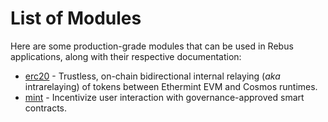 <!--
order: 0
-->

# List of Modules

Here are some production-grade modules that can be used in Rebus applications, along with their respective documentation:

- [erc20](erc20/spec/README.md) - Trustless, on-chain bidirectional internal relaying (_aka_ intrarelaying) of tokens between Ethermint EVM and Cosmos runtimes.
- [mint](incentives/spec/README.md) - Incentivize user interaction with governance-approved smart contracts.
